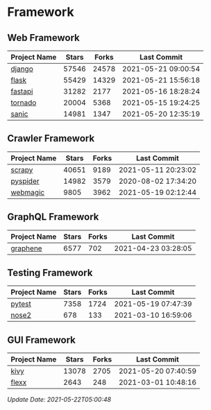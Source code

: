 # Framework

## Web Framework
| Project Name | Stars | Forks | Last Commit |
| ------------ | ----- | ----- | ----------- |
| [django](https://github.com/django/django) | 57546 | 24578 | 2021-05-21 09:00:54 |
| [flask](https://github.com/pallets/flask) | 55429 | 14329 | 2021-05-21 15:56:18 |
| [fastapi](https://github.com/tiangolo/fastapi) | 31282 | 2177 | 2021-05-16 18:28:24 |
| [tornado](https://github.com/tornadoweb/tornado) | 20004 | 5368 | 2021-05-15 19:24:25 |
| [sanic](https://github.com/sanic-org/sanic) | 14981 | 1347 | 2021-05-20 12:35:19 |

## Crawler Framework
| Project Name | Stars | Forks | Last Commit |
| ------------ | ----- | ----- | ----------- |
| [scrapy](https://github.com/scrapy/scrapy) | 40651 | 9189 | 2021-05-11 20:23:02 |
| [pyspider](https://github.com/binux/pyspider) | 14982 | 3579 | 2020-08-02 17:34:20 |
| [webmagic](https://github.com/code4craft/webmagic) | 9805 | 3962 | 2021-05-19 02:12:44 |

## GraphQL Framework
| Project Name | Stars | Forks | Last Commit |
| ------------ | ----- | ----- | ----------- |
| [graphene](https://github.com/graphql-python/graphene) | 6577 | 702 | 2021-04-23 03:28:05 |

## Testing Framework
| Project Name | Stars | Forks | Last Commit |
| ------------ | ----- | ----- | ----------- |
| [pytest](https://github.com/pytest-dev/pytest) | 7358 | 1724 | 2021-05-19 07:47:39 |
| [nose2](https://github.com/nose-devs/nose2) | 678 | 133 | 2021-03-10 16:59:06 |

## GUI Framework
| Project Name | Stars | Forks | Last Commit |
| ------------ | ----- | ----- | ----------- |
| [kivy](https://github.com/kivy/kivy) | 13078 | 2705 | 2021-05-20 07:40:59 |
| [flexx](https://github.com/flexxui/flexx) | 2643 | 248 | 2021-03-01 10:48:16 |

*Update Date: 2021-05-22T05:00:48*